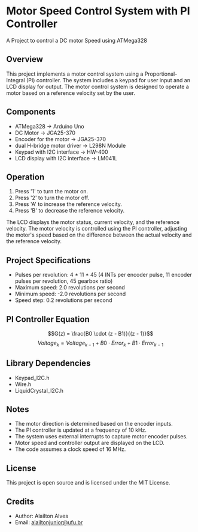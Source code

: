 # Motor Speed Control System with PI Controller

A Project to control a DC motor Speed using ATMega328

## Overview

This project implements a motor control system using a Proportional-Integral (PI) controller. The system includes a keypad for user input and an LCD display for output. The motor control system is designed to operate a motor based on a reference velocity set by the user.

## Components

- ATMega328 -> Arduíno Uno
- DC Motor -> JGA25-370
- Encoder for the motor -> JGA25-370
- dual H-bridge motor driver -> L298N Module
- Keypad with I2C interface -> HW-400
- LCD display with I2C interface -> LM041L

## Operation
1. Press '1' to turn the motor on.
2. Press '2' to turn the motor off.
3. Press 'A' to increase the reference velocity.
4. Press 'B' to decrease the reference velocity.

The LCD displays the motor status, current velocity, and the reference velocity. The motor velocity is controlled using the PI controller, adjusting the motor's speed based on the difference between the actual velocity and the reference velocity.

## Project Specifications
- Pulses per revolution: 4 * 11 * 45 (4 INTs per encoder pulse, 11 encoder pulses per revolution, 45 gearbox ratio)
- Maximum speed: 2.0 revolutions per second
- Minimum speed: -2.0 revolutions per second
- Speed step: 0.2 revolutions per second

## PI Controller Equation
$$G(z) = \frac{B0 \cdot (z - B1)}{(z - 1)}$$
$$Voltage_{k} = Voltage_{k-1} + B0 \cdot Error_k + B1 \cdot Error_{k-1}$$

## Library Dependencies
- Keypad_I2C.h
- Wire.h
- LiquidCrystal_I2C.h

## Notes
- The motor direction is determined based on the encoder inputs.
- The PI controller is updated at a frequency of 10 kHz.
- The system uses external interrupts to capture motor encoder pulses.
- Motor speed and controller output are displayed on the LCD.
- The code assumes a clock speed of 16 MHz.

## License

This project is open source and is licensed under the MIT License.

## Credits

- Author: Alailton Alves
- Email: alailtonjunior@ufu.br

